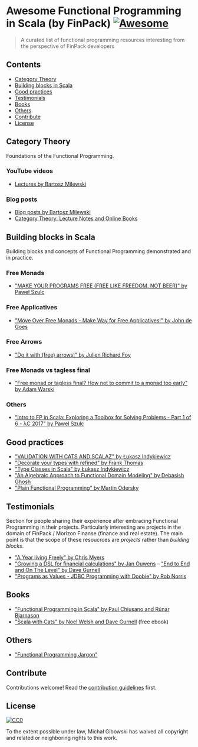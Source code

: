 # Awesome Functional Programming in Scala (by FinPack) [![Awesome](https://cdn.rawgit.com/sindresorhus/awesome/d7305f38d29fed78fa85652e3a63e154dd8e8829/media/badge.svg)](https://github.com/sindresorhus/awesome)

> A curated list of functional programming resources interesting from the perspective of FinPack developers


## Contents

- [Category Theory](#category-theory)
- [Building blocks in Scala](#building-blocks-in-scala)
- [Good practices](#good-practices)
- [Testimonials](#testimonials)
- [Books](#books)
- [Others](#others)
- [Contribute](#contribute)
- [License](#license)

## Category Theory

Foundations of the Functional Programming.

### YouTube videos

- [Lectures by Bartosz Milewski](https://www.youtube.com/playlist?list=PLbgaMIhjbmEnaH_LTkxLI7FMa2HsnawM_)

### Blog posts

- [Blog posts by Bartosz Milewski](https://bartoszmilewski.com/2014/10/28/category-theory-for-programmers-the-preface/)
- [Category Theory: Lecture Notes and Online Books](https://www.logicmatters.net/categories/)

## Building blocks in Scala

Building blocks and concepts of Functional Programming demonstrated and in practice.

### Free Monads
- ["MAKE YOUR PROGRAMS FREE (FREE LIKE FREEDOM, NOT BEER)" by Paweł Szulc](https://www.youtube.com/watch?v=OSfz6s4VZ6Q)

### Free Applicatives

- ["Move Over Free Monads - Make Way for Free Applicatives!" by John de Goes](https://www.youtube.com/watch?v=H28QqxO7Ihc)

### Free Arrows

- ["Do it with (free) arrows!" by Julien Richard Foy](https://www.youtube.com/watch?v=PWBTOhMemxQ)

### Free Monads vs tagless final

- ["Free monad or tagless final? How not to commit to a monad too early" by Adam Warski](https://www.youtube.com/watch?v=IhVdU4Xiz2U)

### Others

- ["Intro to FP in Scala: Exploring a Toolbox for Solving Problems - Part 1 of 6 - λC 2017" by Pawel Szulc](https://www.youtube.com/watch?v=jQ65HiG5m3c)


## Good practices

- ["VALIDATION WITH CATS AND SCALAZ" by Łukasz Indykiewicz](https://www.youtube.com/watch?v=qbHUGGtCd-M)
- ["Decorate your types with refined" by Frank Thomas](https://www.youtube.com/watch?v=zExb9x3fzKs)
- ["Type Classes in Scala" by Łukasz Indykiewicz](https://www.youtube.com/watch?v=A5t6WagltAc)
- ["An Algebraic Approach to Functional Domain Modeling" by Debasish Ghosh](https://www.youtube.com/watch?v=0q-w16pOuyc)
- ["Plain Functional Programming" by Martin Odersky](https://www.youtube.com/watch?time_continue=12&v=YXDm3WHZT5g)

## Testimonials

Section for people sharing their experience after embracing Functional Programming in their projects. Particularly interesting are projects in the domain of FinPack / Morizon Finanse (finance and real estate).
The main point is that the scope of these resoucrces are *projects* rather than *building blocks*.

- ["A Year living Freely" by Chris Myers](https://www.youtube.com/watch?v=rK53C-xyPWw)
- ["Growing a DSL for financial calculations" by Jan Ouwens](https://www.youtube.com/watch?v=W37Mp3mBYLw)
– ["End to End and On The Level" by Dave Gurnell](https://www.youtube.com/watch?v=lMW_yMkxX4Q)
- ["Programs as Values - JDBC Programming with Doobie" by Rob Norris](https://www.youtube.com/watch?v=M5MF6M7FHPo)

## Books

- ["Functional Programming in Scala" by Paul Chiusano and Rúnar Bjarnason](https://www.manning.com/books/functional-programming-in-scala)
- ["Scala with Cats" by Noel Welsh and Dave Gurnell](https://underscore.io/books/scala-with-cats/) (free ebook)

## Others

- ["Functional Programming Jargon"](https://functional.works-hub.com/blog/Functional-Programming-Jargon)

## Contribute

Contributions welcome! Read the [contribution guidelines](contributing.md) first.


## License

[![CC0](http://mirrors.creativecommons.org/presskit/buttons/88x31/svg/cc-zero.svg)](http://creativecommons.org/publicdomain/zero/1.0)

To the extent possible under law, Michał Gibowski has waived all copyright and
related or neighboring rights to this work.
